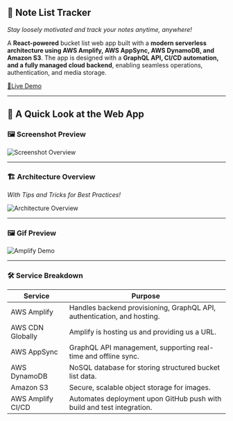 ## 🎯 Note List Tracker

*Stay loosely motivated and track your notes anytime, anywhere!*    

A **React-powered** bucket list web app built with a **modern serverless architecture using AWS Amplify, AWS AppSync, AWS DynamoDB, and Amazon S3**. The app is designed with a **GraphQL API, CI/CD automation, and a fully managed cloud backend**, enabling seamless operations, authentication, and media storage. 

[🚀Live Demo](https://main.d1csowoyngmi4f.amplifyapp.com/)

---

## 📝 A Quick Look at the Web App

### 🖼️ Screenshot Preview

![Screenshot Overview](Img/Amplify.jpeg)

---

### 🏗️ Architecture Overview  
*With Tips and Tricks for Best Practices!*

![Architecture Overview](Architecture/Architecture.jpeg)

---

### 🖼️ Gif Preview

![Amplify Demo](SimulationVideo/Amplify-React-FullStack.gif)

---



### 🛠 Service Breakdown

| Service             | Purpose                                                                 |
|---------------------|-------------------------------------------------------------------------|
| AWS Amplify         | Handles backend provisioning, GraphQL API, authentication, and hosting. |
| AWS CDN Globally    | Amplify is hosting us and providing us a URL.                           |
| AWS AppSync         | GraphQL API management, supporting real-time and offline sync.          |
| AWS DynamoDB        | NoSQL database for storing structured bucket list data.                 |
| Amazon S3           | Secure, scalable object storage for images.                             |
| AWS Amplify CI/CD   | Automates deployment upon GitHub push with build and test integration.  |
